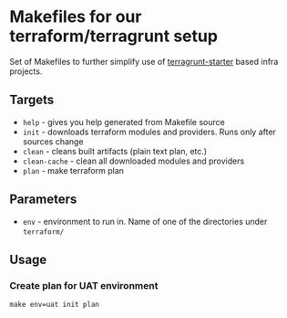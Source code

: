 # Makefiles for our terraform/terragrunt setup

Set of Makefiles to further simplify use of [terragrunt-starter](https://github.com/elderstudios/terragrunt-starter) based infra projects.

## Targets

- `help` - gives you help generated from Makefile source
- `init` - downloads terraform modules and providers. Runs only after sources change
- `clean` - cleans built artifacts (plain text plan, etc.)
- `clean-cache` - clean all downloaded modules and providers
- `plan` - make terraform plan

## Parameters

- `env` - environment to run in. Name of one of the directories under `terraform/`

## Usage

### Create plan for UAT environment

```
make env=uat init plan
```
